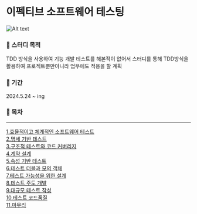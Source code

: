 # 이펙티브 소프트웨어 테스팅
![Alt text](https://image.yes24.com/goods/117586096/XL.jpg)

### 📌 스터디 목적
TDD 방식을 사용하여 기능 개발 테스트를 해본적이 없어서 스터디를 통해 TDD방식을 활용하여 프로젝트뿐만아니라 업무에도 적용을 할 계획

### 📆 기간<br>
2024.5.24 ~ ing


### 📙 목차
---
[1.효율적이고 체계적인 소프트웨어 테스트]()<br>
[2.명세 기반 테스트]()<br>
[3.구조적 테스트와 코드 커버리지]()<br>
[4.계약 설계]()<br>
[5.속성 기반 테스트]()<br>
[6.테스트 더블과 모의 객체]()<br>
[7.테스트 가능성을 위한 설계]()<br>
[8.테스트 주도 개발]()<br>
[9.대규모 테스트 작성]()<br>
[10.테스트 코드품질]()<br>
[11.마무리]()<br>


